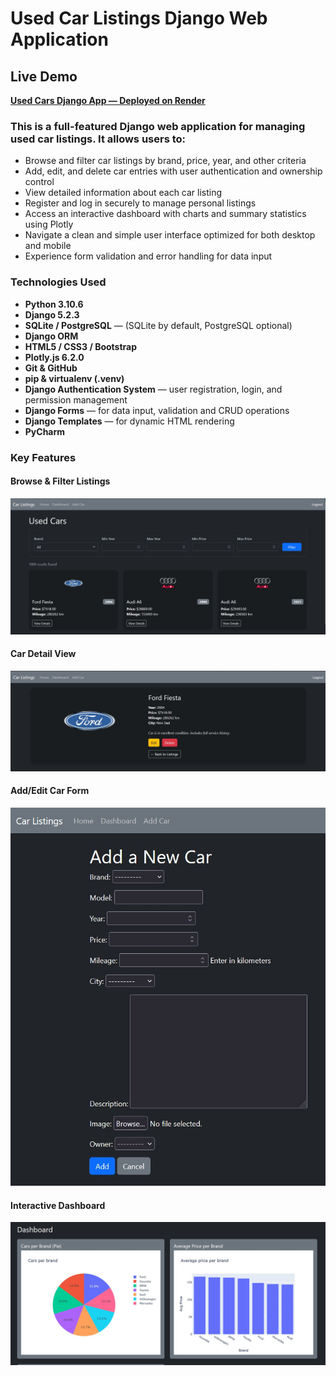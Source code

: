 # Used Car Listings Django Web Application

## Live Demo

**[Used Cars Django App — Deployed on Render](https://used-cars-django-app.onrender.com/)**

### This is a full-featured Django web application for managing used car listings. It allows users to:

- Browse and filter car listings by brand, price, year, and other criteria
- Add, edit, and delete car entries with user authentication and ownership control
- View detailed information about each car listing
- Register and log in securely to manage personal listings
- Access an interactive dashboard with charts and summary statistics using Plotly
- Navigate a clean and simple user interface optimized for both desktop and mobile
- Experience form validation and error handling for data input

### Technologies Used

- **Python 3.10.6** 
- **Django 5.2.3** 
- **SQLite / PostgreSQL** — (SQLite by default, PostgreSQL optional)  
- **Django ORM** 
- **HTML5 / CSS3 / Bootstrap**
- **Plotly.js 6.2.0** 
- **Git & GitHub** 
- **pip & virtualenv (.venv)** 
- **Django Authentication System** — user registration, login, and permission management  
- **Django Forms** — for data input, validation and CRUD operations  
- **Django Templates** — for dynamic HTML rendering  
- **PyCharm** 

### Key Features

#### Browse & Filter Listings  
![Browse Listings](screenshots/Homepage.jpg)

#### Car Detail View  
![Car Detail](screenshots/Carpage.jpg)

#### Add/Edit Car Form  
![Add/Edit Form](screenshots/Add.edit.jpg)

#### Interactive Dashboard  
![Dashboard](screenshots/Dashboard.jpg)
